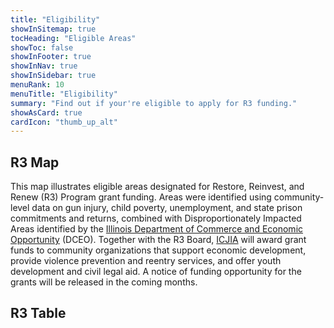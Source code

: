 ```yaml
---
title: "Eligibility"
showInSitemap: true
tocHeading: "Eligible Areas"
showToc: false
showInFooter: true
showInNav: true
showInSidebar: true
menuRank: 10
menuTitle: "Eligibility"
summary: "Find out if your're eligible to apply for R3 funding."
showAsCard: true
cardIcon: "thumb_up_alt"
---
```


## R3 Map

This map illustrates eligible areas designated for Restore, Reinvest, and Renew (R3) Program grant funding. Areas were identified using community-level data on gun injury, child poverty, unemployment, and state prison commitments and returns, combined with Disproportionately Impacted Areas identified by the [Illinois Department of Commerce and Economic Opportunity](https://www2.illinois.gov/dceo/Pages/default.aspx) (DCEO). Together with the R3 Board, [ICJIA](https://icjia.illinois.gov) will award grant funds to community organizations that support economic development, provide violence prevention and reentry services, and offer youth development and civil legal aid. A notice of funding opportunity for the grants will be released in the coming months.

<MapCensusTracts />

## R3 Table

<TableCensus/>
